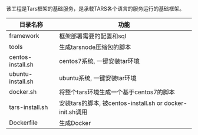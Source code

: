 该工程是Tars框架的基础服务，是承载TARS各个语言的服务运行的基础框架。


目录名称 |功能
----------------------|----------------
framework             |框架部署需要的配置和sql
tools                 |生成tarsnode压缩包的脚本
centos-install.sh     |centos7系统, 一键安装tar环境
ubuntu-install.sh     |ubuntu系统, 一键安装tar环境
docker.sh             |将整个tars环境生成一个基于centos7的脚本
tars-install.sh       |安装tars的脚本, 被centos-install.sh or docker-init.sh调用
Dockerfile            |生成Docker


